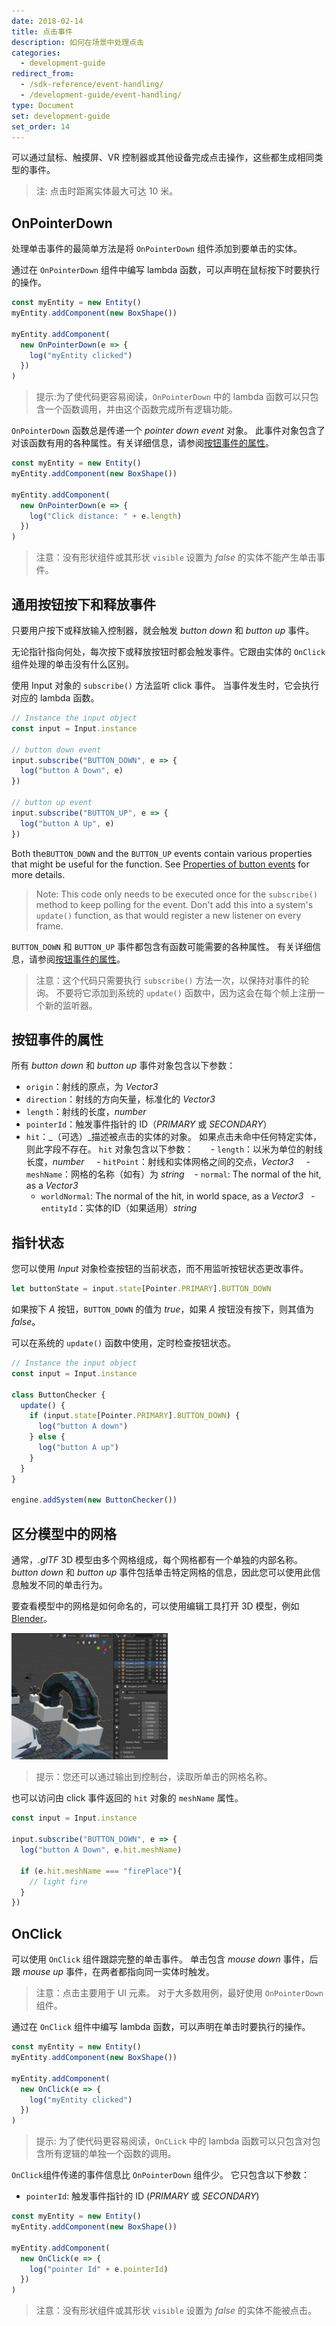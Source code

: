 ```yaml
---
date: 2018-02-14
title: 点击事件
description: 如何在场景中处理点击
categories:
  - development-guide
redirect_from:
  - /sdk-reference/event-handling/
  - /development-guide/event-handling/
type: Document
set: development-guide
set_order: 14
---
```


可以通过鼠标、触摸屏、VR 控制器或其他设备完成点击操作，这些都生成相同类型的事件。

> 注: 点击时距离实体最大可达 10 米。

## OnPointerDown

处理单击事件的最简单方法是将 `OnPointerDown` 组件添加到要单击的实体。

通过在 `OnPointerDown` 组件中编写 lambda 函数，可以声明在鼠标按下时要执行的操作。

```ts
const myEntity = new Entity()
myEntity.addComponent(new BoxShape())

myEntity.addComponent(
  new OnPointerDown(e => {
    log("myEntity clicked")
  })
)
```

> 提示:为了使代码更容易阅读，`OnPointerDown` 中的 lambda 函数可以只包含一个函数调用，并由这个函数完成所有逻辑功能。

`OnPointerDown` 函数总是传递一个 _pointer down event_ 对象。 此事件对象包含了对该函数有用的各种属性。有关详细信息，请参阅[按钮事件的属性](#properties-of-button-events)。

```ts
const myEntity = new Entity()
myEntity.addComponent(new BoxShape())

myEntity.addComponent(
  new OnPointerDown(e => {
    log("Click distance: " + e.length)
  })
)
```

> 注意：没有形状组件或其形状 `visible` 设置为 _false_ 的实体不能产生单击事件。

## 通用按钮按下和释放事件

只要用户按下或释放输入控制器，就会触发 _button down_ 和 _button up_ 事件。

无论指针指向何处，每次按下或释放按钮时都会触发事件。它跟由实体的 `OnClick` 组件处理的单击没有什么区别。

使用 Input 对象的 `subscribe()` 方法监听 click 事件。 当事件发生时，它会执行对应的 lambda 函数。

```ts
// Instance the input object
const input = Input.instance

// button down event
input.subscribe("BUTTON_DOWN", e => {
  log("button A Down", e)
})

// button up event
input.subscribe("BUTTON_UP", e => {
  log("button A Up", e)
})
```

Both the`BUTTON_DOWN` and the `BUTTON_UP` events contain various properties that might be useful for the function. See [Properties of button events](#properties-of-button-events) for more details.

> Note: This code only needs to be executed once for the `subscribe()` method to keep polling for the event. Don't add this into a system's `update()` function, as that would register a new listener on every frame.

`BUTTON_DOWN` 和 `BUTTON_UP` 事件都包含有函数可能需要的各种属性。 有关详细信息，请参阅[按钮事件的属性](#properties-of-button-events)。

> 注意：这个代码只需要执行 `subscribe()` 方法一次，以保持对事件的轮询。 不要将它添加到系统的 `update()` 函数中，因为这会在每个帧上注册一个新的监听器。

## 按钮事件的属性

所有 _button down_ 和 _button up_ 事件对象包含以下参数：

 - `origin`：射线的原点，为 _Vector3_
 - `direction`：射线的方向矢量，标准化的 _Vector3_
 - `length`：射线的长度，_number_
 - `pointerId`：触发事件指针的 ID（_PRIMARY_ 或 _SECONDARY_）
 - `hit`：_（可选）_描述被点击的实体的对象。 如果点击未命中任何特定实体，则此字段不存在。 `hit` 对象包含以下参数：
 
    - `length`：以米为单位的射线长度，_number_
    - `hitPoint`：射线和实体网格之间的交点，_Vector3_
    - `meshName`：网格的名称（如有）为 _string_
    - `normal`: The normal of the hit, as a _Vector3_
    - `worldNormal`: The normal of the hit, in world space, as a _Vector3_
    - `entityId`：实体的ID（如果适用）_string_

## 指针状态

您可以使用 _Input_ 对象检查按钮的当前状态，而不用监听按钮状态更改事件。

```ts
let buttonState = input.state[Pointer.PRIMARY].BUTTON_DOWN
```

如果按下 _A_ 按钮，`BUTTON_DOWN` 的值为 _true_，如果 _A_ 按钮没有按下，则其值为 _false_。

可以在系统的 `update()` 函数中使用，定时检查按钮状态。

```ts
// Instance the input object
const input = Input.instance

class ButtonChecker {
  update() {
    if (input.state[Pointer.PRIMARY].BUTTON_DOWN) {
      log("button A down")
    } else {
      log("button A up")
    }
  }
}

engine.addSystem(new ButtonChecker())
```

## 区分模型中的网格

通常，_.glTF_ 3D 模型由多个网格组成，每个网格都有一个单独的内部名称。 _button down_ 和 _button up_ 事件包括单击特定网格的信息，因此您可以使用此信息触发不同的单击行为。

要查看模型中的网格是如何命名的，可以使用编辑工具打开 3D 模型，例如[Blender](https://www.blender.org/)。

<img src="/images/media/mesh-names.png" alt="Mesh internal names in an editor" width="250"/>

> 提示：您还可以通过输出到控制台，读取所单击的网格名称。

也可以访问由 click 事件返回的 `hit` 对象的 `meshName` 属性。

```ts
const input = Input.instance

input.subscribe("BUTTON_DOWN", e => {
  log("button A Down", e.hit.meshName)

  if (e.hit.meshName === "firePlace"){
    // light fire
  }
})
```


## OnClick

可以使用 `OnClick` 组件跟踪完整的单击事件。 单击包含 _mouse down_ 事件，后跟 _mouse up_ 事件，在两者都指向同一实体时触发。

> 注意：点击主要用于 UI 元素。 对于大多数用例，最好使用 `OnPointerDown` 组件。

通过在 `OnClick` 组件中编写 lambda 函数，可以声明在单击时要执行的操作。

```ts
const myEntity = new Entity()
myEntity.addComponent(new BoxShape())

myEntity.addComponent(
  new OnClick(e => {
    log("myEntity clicked")
  })
)
```

> 提示: 为了使代码更容易阅读，`OnCLick` 中的 lambda 函数可以只包含对包含所有逻辑的单独一个函数的调用。

`OnClick`组件传递的事件信息比 `OnPointerDown` 组件少。 它只包含以下参数：

- `pointerId`: 触发事件指针的 ID (_PRIMARY_ 或 _SECONDARY_)

```ts
const myEntity = new Entity()
myEntity.addComponent(new BoxShape())

myEntity.addComponent(
  new OnClick(e => {
    log("pointer Id" + e.pointerId)
  })
)
```

> 注意：没有形状组件或其形状 `visible` 设置为 _false_ 的实体不能被点击。

<!--

## Custom events

Define an event manager

```ts
export namespace EventManager {

  const subscriptions: Record<string, Array<(params?: any) => void> > = {}

  export function on(evt: string, callback: (params?: any) => void) {
    if (!subscriptions[evt]){
      subscriptions[evt] = []
    }
    subscriptions[evt].push(callback)
  }

  export function emit(evt: string, params?: any) {
    if (subscriptions[evt]){
      subscriptions[evt].forEach(callback => callback(params))
    }
  }
}
```

Import the event manager

```ts
import { EventManager } from 'ts/EventManager'
```

Use it:

```ts
EventManager.emit("test", {test: 5})

EventManager.on("test", function(e) {
  log("test " + e.test)
 })

 ```

-->
